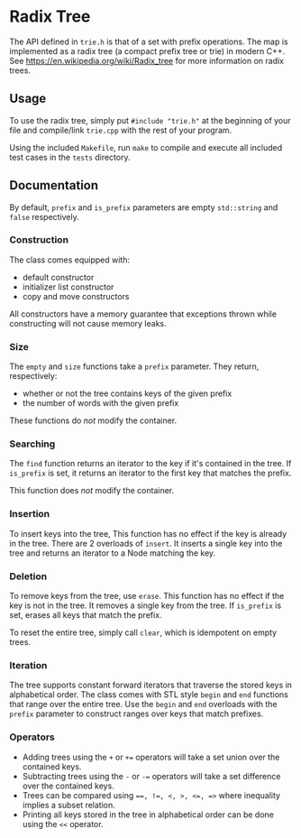 # Radix Tree

The API defined in `trie.h` is that of a set with prefix operations. The map is implemented as a radix tree (a compact prefix tree or trie) in modern C++. See <https://en.wikipedia.org/wiki/Radix_tree> for more information on radix trees.

## Usage

To use the radix tree, simply put `#include "trie.h"` at the beginning of your file and compile/link `trie.cpp` with the rest of your program.

Using the included `Makefile`, run `make` to compile and execute all included test cases in the `tests` directory.

## Documentation

By default, `prefix` and `is_prefix` parameters are empty `std::string` and `false` respectively.

### Construction

The class comes equipped with:

- default constructor
- initializer list constructor
- copy and move constructors

All constructors have a memory guarantee that exceptions thrown while constructing will not cause memory leaks.

### Size

The `empty` and `size` functions take a `prefix` parameter. They return, respectively:

- whether or not the tree contains keys of the given prefix
- the number of words with the given prefix

These functions do *not* modify the container.

### Searching

The `find` function returns an iterator to the key if it's contained in the tree. If `is_prefix` is set, it returns an iterator to the first key that matches the prefix.

This function does *not* modify the container.

### Insertion

To insert keys into the tree, This function has no effect if the key is already in the tree. There are 2 overloads of `insert`. It inserts a single key into the tree and returns an iterator to a Node matching the key.

### Deletion

To remove keys from the tree, use `erase`. This function has no effect if the key is not in the tree. It removes a single key from the tree. If `is_prefix` is set, erases all keys that match the prefix.

To reset the entire tree, simply call `clear`, which is idempotent on empty trees.

### Iteration

The tree supports constant forward iterators that traverse the stored keys in alphabetical order. The class comes with STL style `begin` and `end` functions that range over the entire tree. Use the `begin` and `end` overloads with the `prefix` parameter to construct ranges over keys that match prefixes.

### Operators

- Adding trees using the `+` or `+=` operators will take a set union over the contained keys.
- Subtracting trees using the `-` or `-=` operators will take a set difference over the contained keys.
- Trees can be compared using `==, !=, <, >, <=, =>` where inequality implies a subset relation.
- Printing all keys stored in the tree in alphabetical order can be done using the `<<` operator.
